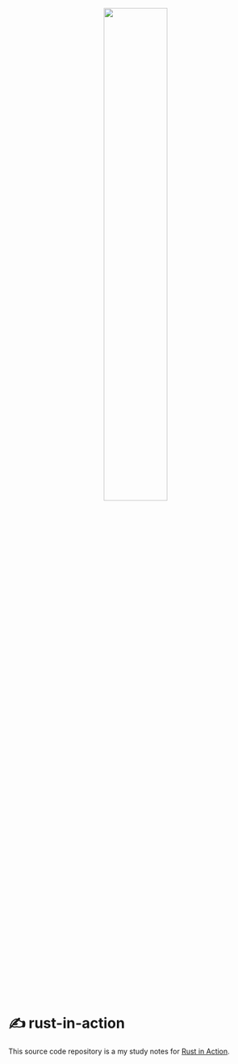 <h1 align="center">
  <br>
  <img width=50% height=50% src="https://images.manning.com/book/4/d33e139-a73e-4206-b457-6fa024449e33/McNamara-Rust-HI.png"></p>
</h1>

# :writing_hand: rust-in-action

This source code repository is a my study notes for [Rust in Action](https://github.com/rust-in-action/code).
